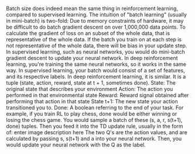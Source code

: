 
Batch size does indeed mean the same thing in reinforcement learning, compared to supervised learning. The intuition of "batch learning" (usually in mini-batch) is two-fold:
    Due to memory constraints of hardware, it may be difficult to do batch gradient descent on over 1,000,000 data points.
    To calculate the gradient of loss on an subset of the whole data, that is representative of the whole data. If the batch you train on at each step is not representative of the whole data, there will be bias in your update step.
In supervised learning, such as neural networks, you would do mini-batch gradient descent to update your neural network. In deep reinforcement learning, you're training the same neural networks, so it works in the same way.
In supervised learning, your batch would consist of a set of features, and its respective labels. In deep reinforcement learning, it is similar. It is a tuple (state, action, reward, state at t + 1, sometimes done).
State: The original state that describes your environment
Action: The action you performed in that environmental state
Reward: Reward signal obtained after performing that action in that state
State t+1: The new state your action transitioned you to.
Done: A boolean referring to the end of your task. For example, if you train RL to play chess, done would be either winning or losing the chess game.
You would sample a batch of these (s, a, r, s(t+1), done) tuples. Then you feed it into the TD update rule, usually in the form of:
enter image description here
The two Q's are the action values, and are calculated by passing s, s(t+1) and a into your neural network.
Then, you would update your neural network with the Q as the label.
